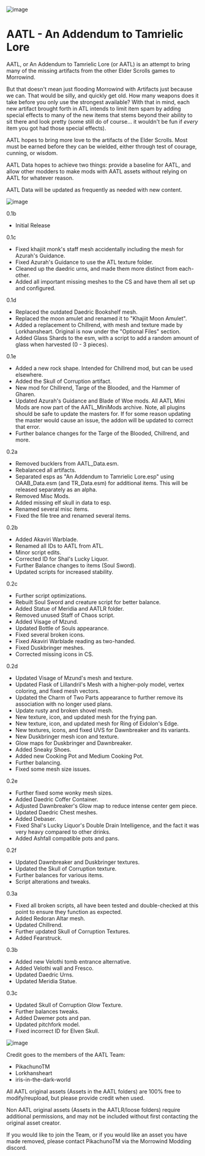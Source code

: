 ![image](https://user-images.githubusercontent.com/27757602/123585539-40f91a80-d798-11eb-83e0-26702d1c8e51.png)

# AATL -  An Addendum to Tamrielic Lore

AATL, or An Addendum to Tamrielic Lore (or AATL) is an attempt to bring many of the missing artifacts from the other Elder Scrolls games to Morrowind.

But that doesn't mean just flooding Morrowind with Artifacts just because we can. That would be silly, and quickly get old. How many weapons does it take before you only use the strongest available? With that in mind, each new artifact brought forth in ATL intends to limit item spam by adding special effects to many of the new items that stems beyond their ability to sit there and look pretty (some still do of course... it wouldn't be fun if *every* item you got had those special effects).

AATL hopes to bring more love to the artifacts of the Elder Scrolls. Most must be earned before they can be wielded, either through test of courage, cunning, or wisdom.

AATL Data hopes to achieve two things: provide a baseline for AATL, and allow other modders to make mods with AATL assets without relying on AATL for whatever reason.

AATL Data will be updated as frequently as needed with new content.


![image](https://user-images.githubusercontent.com/27757602/123585597-58380800-d798-11eb-86aa-b776be889d25.png)

0.1b
 - Initial Release

0.1c
 - Fixed khajiit monk's staff mesh accidentally including the mesh for Azurah's Guidance.
 - Fixed Azurah's Guidance to use the ATL texture folder.
 - Cleaned up the daedric urns, and made them more distinct from each-other.
 - Added all important missing meshes to the CS and have them all set up and configured.

0.1d
 - Replaced the outdated Daedric Bookshelf mesh.
 - Replaced the moon amulet and renamed it to "Khajiit Moon Amulet".
 - Added a replacement to Chillrend, with mesh and texture made by Lorkhansheart. Original is now under the "Optional Files" section.
 - Added Glass Shards to the esm, with a script to add a random amount of glass when harvested (0 - 3 pieces).

0.1e
 - Added a new rock shape. Intended for Chillrend mod, but can be used elsewhere.
 - Added the Skull of Corruption artifact. 
 - New mod for Chillrend, Targe of the Blooded, and the Hammer of Gharen.
 - Updated Azurah's Guidance and Blade of Woe mods. All AATL Mini Mods are now part of the AATL_MiniMods archive. Note, all plugins should be safe to update the masters for. If for some reason updating the master would cause an issue, the addon will be updated to correct that error.
 - Further balance changes for the Targe of the Blooded, Chillrend, and more.

0.2a
 - Removed bucklers from AATL_Data.esm.
 - Rebalanced all artifacts.
 - Separated esps as "An Addendum to Tamrielic Lore.esp" using OAAB_Data.esm (and TR_Data.esm) for additional items. This will be released separately as an alpha.
 - Removed Misc Mods.
 - Added missing elf skull in data to esp.
 - Renamed several misc items.
 - Fixed the file tree and renamed several items.

0.2b
 - Added Akaviri Warblade.
 - Renamed all IDs to AATL from ATL.
 - Minor script edits.
 - Corrected ID for Shal's Lucky Liquor.
 - Further Balance changes to items (Soul Sword).
 - Updated scripts for increased stability.

0.2c
 - Further script optimizations.
 - Rebuilt Soul Sword and creature script for better balance.
 - Added Statue of Meridia and AATLR folder.
 - Removed unused Staff of Chaos script.
 - Added Visage of Mzund.
 - Updated Bottle of Souls appearance.
 - Fixed several broken icons.
 - Fixed Akaviri Warblade reading as two-handed.
 - Fixed Duskbringer meshes.
 - Corrected missing icons in CS.

0.2d
 - Updated Visage of Mzund's mesh and texture.
 - Updated Flask of Lillandril's Mesh with a higher-poly model, vertex coloring, and fixed mesh vectors.
 - Updated the Charm of Two Parts appearance to further remove its association with no longer used plans.
 - Update rusty and broken shovel mesh.
 - New texture, icon, and updated mesh for the frying pan.
 - New texture, icon, and updated mesh for Ring of Eidolon's Edge.
 - New textures, icons, and fixed UVS for Dawnbreaker and its variants.
 - New Duskbringer mesh icon and texture.
 - Glow maps for Duskbringer and Dawnbreaker.
 - Added Sneaky Shoes.
 - Added new Cooking Pot and Medium Cooking Pot.
 - Further balancing.
 - Fixed some mesh size issues.

0.2e
 - Further fixed some wonky mesh sizes.
 - Added Daedric Coffer Container.
 - Adjusted Dawnbreaker's Glow map to reduce intense center gem piece.
 - Updated Daedric Chest meshes.
 - Added Debaser.
 - Fixed Shal's Lucky Liquor's Double Drain Intelligence, and the fact it was very heavy compared to other drinks.
 - Added Ashfall compatible pots and pans.

0.2f
 - Updated Dawnbreaker and Duskbringer textures.
 - Updated the Skull of Corruption texture.
 - Further balances for various items.
 - Script alterations and tweaks.

0.3a
 - Fixed all broken scripts, all have been tested and double-checked at this point to ensure they function as expected.
 - Added Redoran Altar mesh.
 - Updated Chillrend.
 - Further updated Skull of Corruption Textures.
 - Added Fearstruck.

0.3b
 - Added new Velothi tomb entrance alternative.
 - Added Velothi wall and Fresco.
 - Updated Daedric Urns.
 - Updated Meridia Statue.

0.3c
 - Updated Skull of Corruption Glow Texture.
 - Further balances tweaks.
 - Added Dwemer pots and pan.
 - Updated pitchfork model.
 - Fixed incorrect ID for Elven Skull.

![image](https://user-images.githubusercontent.com/27757602/123585658-6ab24180-d798-11eb-9c13-a55bbfa48012.png)

Credit goes to the members of the AATL Team:
 - PikachunoTM
 - Lorkhansheart
 - iris-in-the-dark-world

All AATL original assets (Assets in the AATL folders) are 100% free to modify/reupload, but please provide credit when used.

Non AATL original assets (Assets in the AATLR/loose folders) require additional permissions, and may not be included without first contacting the original asset creator.

If you would like to join the Team, or if you would like an asset you have made removed, please contact PikachunoTM via the Morrowind Modding discord.
